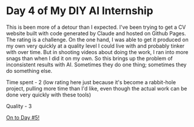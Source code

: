 # Day 4 of My DIY AI Internship

This is been more of a detour than I expected. I've been trying to get a CV website built with code generated by Claude and hosted on Github Pages. The rating is a challenge. On the one hand, I was able to get it produced on my own very quickly at a quality level I could live with and probably tinker with over time. But in shooting videos about doing the work, I ran into more snags than when I did it on my own. So this brings up the problem of inconsistent results with AI. Sometimes they do one thing; sometimes they do something else.

Time spent - 2 (low rating here just because it's become a rabbit-hole project, pulling more time than I'd like, even though the actual work can be done very quickly with these tools)

Quality - 3

[On to Day #5!](day-5.md)
